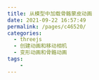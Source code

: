 ```yaml
---
title: 从模型中加载骨骼蒙皮动画
date: 2021-09-22 16:57:49
permalink: /pages/c46520/
categories:
  - threejs
  - 创建动画和移动相机
  - 变形动画和骨骼动画
tags:
    -
---
```

<style lang="stylus" scoped>
    #three1{
        width:900px;
        height:600px;
        position:relative;
    }
    a {
      color: #f00;
    }
    .no-pointer-events {
      pointer-events: none;
    }
    .control-disabled {
      color: #888;
      text-decoration: line-through;
    }
</style>
<template>
    <div id="three1"></div>
</template>

<script>
import * as THREE from 'three/build/three.module.js';
import * as dat from '../../@js/dat.gui.js'
import Stats from '../../@js/stats.js'
import { GLTFLoader } from 'three/examples/jsm/loaders/GLTFLoader.js'

let container, scene, renderer, camera, stats;
let model, skeleton, mixer, clock;

const crossFadeControls = []

let idleAction, walkAction, runAction;
let idleWeight, walkWeight, runWeight;
let actions, settings;

let singleStepMode = false
let sizeOfNextStep = 0;

function init() {
  container = document.getElementById('three1')

  camera = new THREE.PerspectiveCamera(45, container.clientWidth / container.clientHeight, 1, 100)
  camera.position.set(1,2,-3)
  camera.lookAt(0,1,0)

  clock = new THREE.Clock()

  scene = new THREE.Scene()
  scene.background = new THREE.Color(0xa0a0a0)
  scene.fog = new THREE.Fog(0xa0a0a0, 10, 50)

  const hemiLight = new THREE.HemisphereLight( 0xffffff, 0x444444)
  hemiLight.position.set(0,20,0)
  scene.add(hemiLight)

  const dirLight = new THREE.DirectionalLight( 0xffffff )
  dirLight.position.set(-3, 10, -10)
  dirLight.castShadow = true
  dirLight.shadow.camera.top = 2
  dirLight.shadow.camera.bottom = -2
  dirLight.shadow.camera.left = -2
  dirLight.shadow.camera.right = 2
  dirLight.shadow.camera.near = 0.1
  dirLight.shadow.camera.far = 40
  scene.add(dirLight)

  //  scene.add(new THREE.CameraHelper(dirLight.shadow.camera))
  // ground

  const mesh =  new THREE.Mesh(new THREE.PlaneGeometry(100, 100), new THREE.MeshPhongMaterial({color: 0x999999, depthWrite: false}))
  mesh.rotation.x = -Math.PI / 2
  mesh.receiveShadow = true
  scene.add(mesh)

  const loader = new GLTFLoader()
  loader.load('/daodao-knowledge/models/gltf/Soldier.glb',function( gltf) {
    model = gltf.scene;
    scene.add(model)

    model.traverse(function(object) {
      if(object.isMesh) {
        object.castShadow = true
      }
    })

    // 骨骼helper
    skeleton = new THREE.SkeletonHelper(model)
    skeleton.visible = false
    scene.add(skeleton)

    //创建控制面板
    createPanel()

    //获取animations    
    const animations = gltf.animations

    //创建AnimationMixer
    mixer = new THREE.AnimationMixer(model)

    //分别拿到三个动画Action
    idleAction = mixer.clipAction(animations[0])
    walkAction = mixer.clipAction(animations[3])
    runAction = mixer.clipAction(animations[1])

    actions = [idleAction, walkAction, runAction]

    activateAllActions()

    animate()
  })

  renderer = new THREE.WebGLRenderer({antialias: true})
  renderer.setPixelRatio(window.devicePixelRatio)
  renderer.setSize(container.clientWidth, container.clientHeight)
  renderer.outputEncoding = THREE.sRGBEncoding
  renderer.shadowMap.enabled = true
  container.appendChild(renderer.domElement)

  stats = new Stats(0,container)
  container.appendChild(stats.dom)
}

function createPanel() {
  const panel = new dat.GUI({width:310},container)

  const folder1 = panel.addFolder('显示隐藏')
  const folder2 = panel.addFolder('动画/停止')
  const folder3 = panel.addFolder('暂停/单步')
  const folder4 = panel.addFolder('Crossfading')
  const folder5 = panel.addFolder('权重')
  const folder6 = panel.addFolder('General Speed')

  settings = {
    '显示模型': true,
    '显示骨架': false,
    '停止所有动画': deactivateAllActions,
    '启动所有动画': activateAllActions,
    '暂停/继续': pauseContinue,
    '单步动画': toSingleStepMode,
    '单步步幅时间':0.05,
    '从走动到静止': function() {
      prepareCrossFade( walkAction, idleAction, 1.0 )
    },
    '从静止到走动':function() {
      prepareCrossFade( idleAction, walkAction, 0.5)
    },
    '从走动到跑步':function() {
      prepareCrossFade( walkAction, runAction, 2.5)
    },
    '从跑步到走路':function(){
      prepareCrossFade( runAction, walkAction, 5.0)
    },
    '使用默认间隔时间': true,
    '用户设定间隔时间':3.5,
    '静止动画权重': 0.0,
    '走路动画权重':1.0,
    '跑步动画权重': 0.0,
    '时间比例': 1.0
  }

  folder1.add(settings, '显示模型').onChange(showModel)
  folder1.add(settings, '显示骨架').onChange(showSkeleton)
  folder2.add(settings, '停止所有动画')
  folder2.add(settings, '启动所有动画')
  folder3.add(settings, '暂停/继续')
  folder3.add(settings, '单步动画')
  folder3.add(settings, '单步步幅时间', 0.01, 0.1, 0.001)
  crossFadeControls.push(folder4.add(settings, '从走动到静止'))
  crossFadeControls.push(folder4.add(settings, '从静止到走动'))
  crossFadeControls.push(folder4.add(settings, '从走动到跑步'))
  crossFadeControls.push(folder4.add(settings, '从跑步到走路'))
  folder4.add(settings, '使用默认间隔时间')
  folder4.add(settings, '用户设定间隔时间', 0, 10, 0.01)
  folder5.add(settings, '静止动画权重',0.0,1.0,0.01).listen().onChange(function(weight) {
    setWeight(idleAction,weight)
  })
  folder5.add(settings, '走路动画权重',0.0,1.0,0.01).listen().onChange(function(weight) {
    setWeight(walkAction,weight)
  })
  folder5.add(settings, '跑步动画权重',0.0,1.0,0.01).listen().onChange(function(weight) {
    setWeight(runAction,weight)
  })
  folder6.add(settings, '时间比例',0.0,1.5,0.01).onChange(modifyTimeScale)

  folder1.open()
  folder2.open()
  folder3.open()
  folder4.open()
  folder5.open()
  folder6.open()

  crossFadeControls.forEach( function (control) {
    control.classList1 = control.domElement.parentElement.parentElement.classList
    control.classList2 = control.domElement.previousElementSibling.classList

    control.setDisabled = function() {
      control.classList1.add('no-pointer-events')
      control.classList2.add('control-disabled')
    }

    control.setEnabled = function() {
      control.classList1.remove('no-pointer-events')
      control.classList2.remove('control-disabled')
    }
  })
}

function showModel(visibility) {
  model.visible = visibility
}

function showSkeleton(visibility) {
  skeleton.visible = visibility
}

function modifyTimeScale(speed) {
   mixer.timeScale = speed
} 

function deactivateAllActions() {
  actions.forEach(function(action) {
    action.stop()
  })
}

function activateAllActions() {
  setWeight(idleAction, settings['静止动画权重'])
  setWeight(walkAction, settings['走路动画权重'])
  setWeight(runAction, settings['跑步动画权重'])

  actions.forEach(function (action) {
    action.play()
  })
}

function pauseContinue() {
  //如果是单步模式
  if(singleStepMode) {
    //先取消单步模式
    singleStepMode = false
    //然后继续所有动画
    unPauseAllActions()
  }else {
    //根据idleAction有没有暂停来判断所有动画的状态
    if(idleAction.paused) {
      //继续
      unPauseAllActions()
    }else{
      //暂停
      pauseAllActions()
    }
  }
}

function pauseAllActions() {
  actions.forEach( function (action) {
    action.paused = true
  })
}

function unPauseAllActions() {
  actions.forEach(function (action) {
    action.paused = false
  })
}

function toSingleStepMode() {
  //首先动画不能是暂停的，都要启动起来
  unPauseAllActions()
  //设置完这些参数后在animation方法中走完剩下的单步逻辑
  singleStepMode = true
  sizeOfNextStep = settings['单步步幅时间']
}

function prepareCrossFade(startAction, endAction, defaultDuration) {
  // Switch default / custom crossfade duration(according to the user's choice)
  // 改变淡入淡出的时间根据用户传入的 defaultDuration
  const duration = setCrossFadeDuration(defaultDuration)

  // Make sure that we don't go on in singleStep, and that all actions are unpaused
  // 确保不是单步模式，模型动画没有暂停
  singleStepMode = false
  unPauseAllActions()

  //If the current action is 'idle'(duration 4 sec),execute the crossfade immediately;
  //else wait until the current action has finished its current loop
  // 如果现在的动画是静止中，就立刻切换，如果是别的，就等当前的动画循环结束后再切换
  if(startAction === idleAction) {
    executeCrossFade(startAction, endAction, duration)
  }else{
    synchonizeCrossFade(startAction,endAction,duration)
  }
}

function setCrossFadeDuration(defaultDuration) {
  // Switch default crossfade duration <-> custom crossfade duration
  // 如果使用默认间隔时间勾选了，那就使用默认的，如果没有勾选，就使用用户自己选的时间
  if(settings['使用默认间隔时间']) {
    return defaultDuration
  }else{
    return settings['用户设定间隔时间']
  }
}

function synchonizeCrossFade(startAction, endAction, duration) {
  mixer.addEventListener('loop',onLoopFinished)

  function onLoopFinished(event) {
    if(event.action === startAction) {
      mixer.removeEventListener('loop',onLoopFinished)
      executeCrossFade(startAction,endAction,duration)
    }
  }
}

function executeCrossFade(startAction, endAction, duration) {
  // Not only the start action, but also the end action must get weight of 1 before fading
  // (concerning the start action this is already guaranteed in this place)
  // 不仅仅是startAction, endAction的权重也要设置成1，然后endAction的时间也置零
  setWeight(endAction,1)
  endAction.time = 0

  //Crossfade with wraping - you can also try without warping by setting the third parameter to false
  /**
  在传入的时间段内, 让此动作淡出（fade out），同时让另一个动作淡入。此方法可链式调用。

  如果warpBoolean值是true, 额外的 warping (时间比例的渐变)将会被应用。

  说明: 与 fadeIn/fadeOut一样, 淡入淡出动作开始/结束时的权重是1.
  */
  startAction.crossFadeTo(endAction, duration, true)
}

// This function is needed, since animationAction.crossFadeTo() disables its start action an set
// the start action's timeScale to ((start animation's duration) / (end animation's duration))

function setWeight(action, weight) {
  action.enabled = true
  /**

  设置时间比例（timeScale）以及停用所有的变形)。 此方法可以链式调用。

  如果暂停 （paused）值为false, 有效的时间比例(一个内部属性) 也会被设为该值; 否则有效时间比例 (直接影响当前动画 将会被设为0.

  说明: 如果时间比例.timeScale 被此方法设为0，暂停值paused不会被自动改为true。

  时间(time)的比例因子. 值为0时会使动画暂停。值为负数时动画会反向执行。默认值是1。

  */
  action.setEffectiveTimeScale(1)
  /**
  设置权重（weight）以及停止所有淡入淡出。该方法可以链式调用。

  如果启用属性（enabled）为true, 那么有效权重(一个内部属性) 也会被设为该值; 否则有效权重 (直接影响当前动画)将会被设为0.

  说明: 如果该方法将权重weight值设为0，启用值enabled不会被自动改为false。

  动作的影响程度 (取值范围[0, 1]). 0 (无影响)到1（完全影响）之间的值可以用来混合多个动作。默认值是1
  */
  action.setEffectiveWeight(weight)
}

// Called by the render loop
function updateWeightSliders() {
  settings['静止动画权重'] = idleWeight
  settings['走路动画权重'] = walkWeight
  settings['跑步动画权重'] = runWeight
}

// Called by the render loop
function updateCrossFadeControls() {
  crossFadeControls.forEach(function(control) {
    control.setDisabled()
  })
  if(idleWeight === 1 && walkWeight === 0 && runWeight === 0) {
    crossFadeControls[1].setEnabled()
  }
  if(idleWeight === 0 && walkWeight === 1 && runWeight === 0) {
    crossFadeControls[0].setEnabled()
    crossFadeControls[2].setEnabled()
  }
  if(idleWeight === 0 && walkWeight === 0 && runWeight === 1) {
    crossFadeControls[3].setEnabled()
  }
}

function animate() {
  //render loop
  requestAnimationFrame(animate)

  idleWeight = idleAction.getEffectiveWeight()
  walkWeight = walkAction.getEffectiveWeight()
  runWeight = runAction.getEffectiveWeight()

  // Update the panel values if weights are modified from "outside"(by crossfadings)
  // 更新面板上的权重值，因为crossfading也会改变权重

  updateWeightSliders()

  // Enable/disable crossfade controls according to current weight values

  updateCrossFadeControls()

  // Get the time elapsed since the last frame, used for mixer update(if not in single step mode)
  // 获取自 oldTime 设置后到当前的秒数。 同时将 oldTime 设置为当前时间。
  let mixerUpdateDelta = clock.getDelta()

  // If in single step mode, make one step and then do nothing (until the user clicks again)
  // 如果是单步模式，就只动一步，然后sizeOfNextStep会变成0，动画就不会再更新了，除非再按一次

  if (singleStepMode) {
    mixerUpdateDelta = sizeOfNextStep
    sizeOfNextStep = 0
  }

  // update the animation mixer, the stats panel, and render this frame
  // 推进混合器时间并更新动画
  mixer.update(mixerUpdateDelta)

  stats.update()

  renderer.render(scene, camera)
}

export default {
  mounted() {
    init()
  }
}
</script>